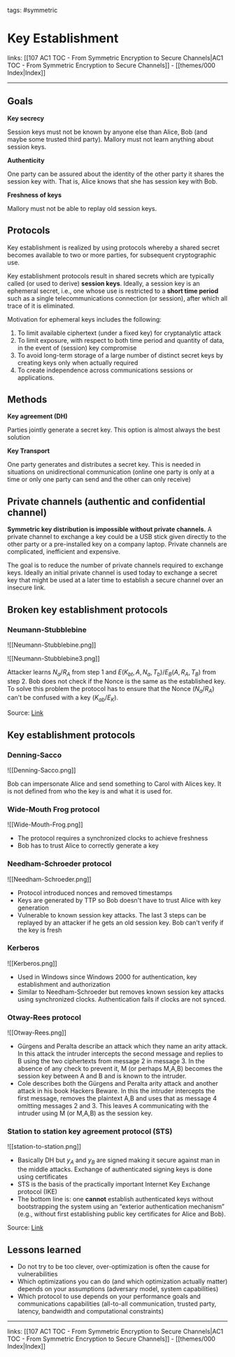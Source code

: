 tags: #symmetric 

# Key Establishment

links: [[107 AC1 TOC - From Symmetric Encryption to Secure Channels|AC1 TOC - From Symmetric Encryption to Secure Channels]] - [[themes/000 Index|Index]]

---

## Goals

**Key secrecy**

Session keys must not be known by anyone else than Alice, Bob (and maybe some trusted third party). Mallory must not learn anything about session keys.

**Authenticity**

One party can be assured about the identity of the other party it shares the session key with. That is, Alice knows that she has session key with Bob.

**Freshness of keys**

Mallory must not be able to replay old session keys.

## Protocols

Key establishment is realized by using protocols whereby a shared secret becomes available to two or more parties, for subsequent cryptographic use.

Key establishment protocols result in shared secrets which are typically called (or used to derive) **session keys**. Ideally, a session key is an ephemeral secret, i.e., one whose use is restricted to a **short time period** such as a single telecommunications connection (or session), after which all trace of it is eliminated.

Motivation for ephemeral keys includes the following:

1. To limit available ciphertext (under a fixed key) for cryptanalytic attack
2. To limit exposure, with respect to both time period and quantity of data, in the event of (session) key compromise
3. To avoid long-term storage of a large number of distinct secret keys by creating keys only when actually required
4. To create independence across communications sessions or applications.

## Methods

**Key agreement (DH)**

Parties jointly generate a secret key. This option is almost always the best solution

**Key Transport**

One party generates and distributes a secret key. This is needed in situations on unidirectional communication (online one party is only at a time or only one party can send and the other can only receive)

## Private channels (authentic and confidential channel)

**Symmetric key distribution is impossible without private channels.** A private channel to exchange a key could be a USB stick given directly to the other party or a pre-installed key on a company laptop. Private channels are complicated, inefficient and expensive.

The goal is to reduce the number of private channels required to exchange keys. Ideally an initial private channel is used today to exchange a secret key that might be used at a later time to establish a secure channel over an insecure link.

## Broken key establishment protocols

### Neumann-Stubblebine

![[Neumann-Stubblebine.png]]

![[Neumann-Stubblebine3.png]]

Attacker learns $N_a / R_A$  from step 1 and $E(K_{bt}, A, N_a, T_b) / E_B(A, R_A, T_B)$ from step 2. Bob does not check if the Nonce is the same as the established key. To solve this problem the protocol has to ensure that the Nonce ($N_a / R_A$) can't be confused with a key ($K_{ab} / E_K$).

Source: [Link](https://rg1-teaching.mpi-inf.mpg.de/old-ag2/teaching/autreas/v14-autreas-english-ns.pdf)

## Key establishment protocols

### Denning-Sacco

![[Denning-Sacco.png]]

Bob can impersonate Alice and send something to Carol with Alices key. It is not defined from who the key is and what it is used for.

### Wide-Mouth Frog protocol

![[Wide-Mouth-Frog.png]]

- The protocol requires a synchronized clocks to achieve freshness
- Bob has to trust Alice to correctly generate a key

### Needham-Schroeder protocol

![[Needham-Schroeder.png]]

- Protocol introduced nonces and removed timestamps
- Keys are generated by TTP so Bob doesn't have to trust Alice with key generation
- Vulnerable to known session key attacks. The last 3 steps can be replayed by an attacker if he gets an old session key. Bob can't verify if the key is fresh

### Kerberos

![[Kerberos.png]]

- Used in Windows since Windows 2000 for authentication, key establishment and authorization
- Similar to Needham-Schroeder but removes known session key attacks using synchronized clocks. Authentication fails if clocks are not synced.

### Otway-Rees protocol

![[Otway-Rees.png]]

- Gürgens and Peralta describe an attack which they name an arity attack. In this attack the intruder intercepts the second message and replies to B using the two ciphertexts from message 2 in message 3. In the absence of any check to prevent it, M (or perhaps M,A,B) becomes the session key between A and B and is known to the intruder.
- Cole describes both the Gürgens and Peralta arity attack and another attack in his book Hackers Beware. In this the intruder intercepts the first message, removes the plaintext A,B and uses that as message 4 omitting messages 2 and 3. This leaves A communicating with the intruder using M (or M,A,B) as the session key.

### Station to station key agreement protocol (STS)

![[station-to-station.png]]

- Basically DH but $y_A$ and $y_B$ are signed making it secure against man in the middle attacks. Exchange of authenticated signing keys is done using certificates
- STS is the basis of the practically important Internet Key Exchange protocol (IKE)
- The bottom line is: one **cannot** establish authenticated keys without bootstrapping the system using an “exterior authentication mechanism” (e.g., without first establishing public key certificates for Alice and Bob).

Source: [Link](https://uwnthesis.wordpress.com/2014/05/06/ssl-ietf-drops-rsa-key-transport-from-ssl-in-tls-1-3/)

## Lessons learned

- Do not try to be too clever, over-optimization is often the cause for vulnerabilities
- Which optimizations you can do (and which optimization actually matter) depends on your assumptions (adversary model, system capabilities)
- Which protocol to use depends on your performance goals and communications capabilities (all-to-all communication, trusted party, latency, bandwidth and computational constraints)

---
links: [[107 AC1 TOC - From Symmetric Encryption to Secure Channels|AC1 TOC - From Symmetric Encryption to Secure Channels]] - [[themes/000 Index|Index]]
